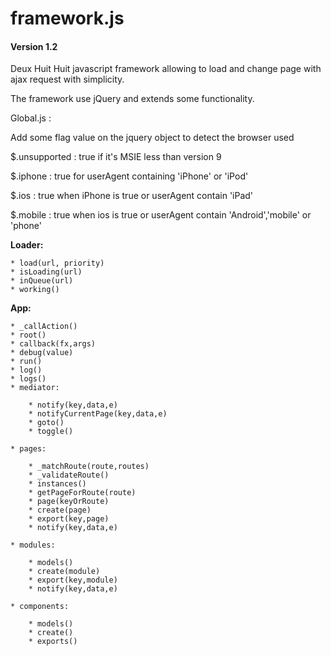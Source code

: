 # framework.js

#### Version 1.2

Deux Huit Huit javascript framework allowing to load and change page with ajax request with simplicity.

The framework use jQuery and extends some functionality.

Global.js :

Add some flag value on the jquery object to detect the browser used

$.unsupported : true if it's MSIE less than version 9

$.iphone : true for userAgent containing 'iPhone' or 'iPod'

$.ios : true when iPhone is true or userAgent contain 'iPad'

$.mobile : true when ios is true or userAgent contain 'Android','mobile' or 'phone'


**Loader:**

	* load(url, priority)
	* isLoading(url)
	* inQueue(url)
	* working()
	
**App:**

	* _callAction()
	* root()
	* callback(fx,args)
	* debug(value)
	* run()
	* log()
	* logs()
	* mediator:
	
		* notify(key,data,e)
		* notifyCurrentPage(key,data,e)
		* goto()
		* toggle()
		
	* pages: 
	
		* _matchRoute(route,routes)
		* _validateRoute()
		* instances()
		* getPageForRoute(route)
		* page(keyOrRoute)
		* create(page)
		* export(key,page)
		* notify(key,data,e)
		
	* modules:
	
		* models()
		* create(module)
		* export(key,module)
		* notify(key,data,e)
		
	* components:
	
		* models()
		* create()
		* exports()
		